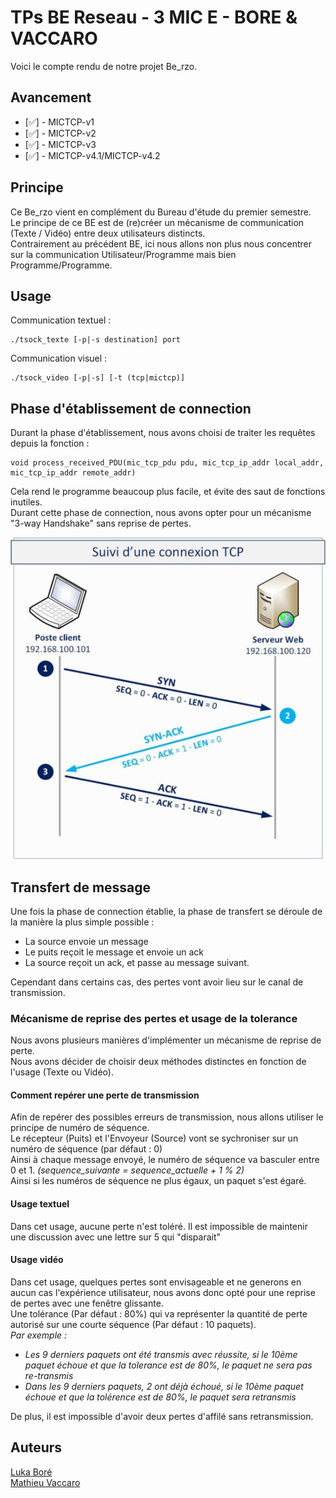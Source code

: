 
# TPs BE Reseau - 3 MIC E - BORE & VACCARO

Voici le compte rendu de notre projet Be_rzo.

## Avancement


 - [✅] - MICTCP-v1
 - [✅] - MICTCP-v2
 - [✅] - MICTCP-v3
 - [✅] - MICTCP-v4.1/MICTCP-v4.2
 

## Principe
Ce Be_rzo vient en complément du Bureau d'étude du premier semestre.\
Le principe de ce BE est de (re)créer un mécanisme de communication (Texte / Vidéo) entre deux utilisateurs distincts.\
Contrairement au précédent BE, ici nous allons non plus nous concentrer sur la communication Utilisateur/Programme mais bien Programme/Programme.

## Usage
Communication textuel :
```
./tsock_texte [-p|-s destination] port
```
Communication visuel :
```
./tsock_video [-p|-s] [-t (tcp|mictcp)]
```

## Phase d'établissement de connection
Durant la phase d'établissement, nous avons choisi de traiter les requêtes depuis la fonction :
```
void process_received_PDU(mic_tcp_pdu pdu, mic_tcp_ip_addr local_addr, mic_tcp_ip_addr remote_addr)
```
Cela rend le programme beaucoup plus facile, et évite des saut de fonctions inutiles.\
Durant cette phase de connection, nous avons opter pour un mécanisme "3-way Handshake" sans reprise de pertes.

![Schéma de la méthode 3-way Handshake](assets/syn-synack-ack.jpg)

## Transfert de message
Une fois la phase de connection établie, la phase de transfert se déroule de la manière la plus simple possible :
- La source envoie un message
- Le puits reçoit le message et envoie un ack
- La source reçoit un ack, et passe au message suivant.

Cependant dans certains cas, des pertes vont avoir lieu sur le canal de transmission.

### Mécanisme de reprise des pertes et usage de la tolerance
Nous avons plusieurs manières d'implémenter un mécanisme de reprise de perte.\
Nous avons décider de choisir deux méthodes distinctes en fonction de l'usage (Texte ou Vidéo).

#### Comment repérer une perte de transmission 
Afin de repérer des possibles erreurs de transmission, nous allons utiliser le principe de numéro de séquence.\
Le récepteur (Puits) et l'Envoyeur (Source) vont se sychroniser sur un numéro de séquence (par défaut : 0)\
Ainsi à chaque message envoyé, le numéro de séquence va basculer entre 0 et 1. *(sequence_suivante = sequence_actuelle + 1 % 2)* \
Ainsi si les numéros de séquence ne plus égaux, un paquet s'est égaré. 

#### Usage textuel
Dans cet usage, aucune perte n'est toléré. Il est impossible de maintenir une discussion avec une lettre sur 5 qui "disparait"

#### Usage vidéo
Dans cet usage, quelques pertes sont envisageable et ne generons en aucun cas l'expérience utilisateur, nous avons donc opté pour une reprise de pertes avec une fenêtre glissante.\
Une tolérance (Par défaut : 80%) qui va représenter la quantité de perte autorisé sur une courte séquence (Par défaut : 10 paquets).\
 *Par exemple :* 
 -  *Les 9 derniers paquets ont été transmis avec réussite, si le 10ème paquet échoue et que la tolerance est de 80%, le paquet ne sera pas re-transmis*
 - *Dans les 9 derniers paquets, 2 ont déjà échoué, si le 10ème paquet échoue et que la tolérence est de 80%, le paquet sera retransmis*

De plus, il est impossible d'avoir deux pertes d'affilé sans retransmission. 


## Auteurs

[Luka Boré](https://github.com/Luka-hash-go)\
[Mathieu Vaccaro](https://github.com/mathieuvaccaro)
